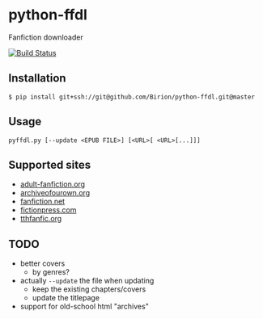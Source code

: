 # python-ffdl
Fanfiction downloader

[![Build Status](https://travis-ci.org/Birion/python-ffdl.svg?branch=master)](https://travis-ci.org/Birion/python-ffdl)

## Installation

`$ pip install git+ssh://git@github.com/Birion/python-ffdl.git@master`


## Usage

`pyffdl.py [--update <EPUB FILE>] [<URL>[ <URL>[...]]]`

## Supported sites

* [adult-fanfiction.org](http://adult-fanfiction.org)
* [archiveofourown.org](https://archiveofourown.org)
* [fanfiction.net](https://fanfiction.net)
* [fictionpress.com](https://fictionpress.com)
* [tthfanfic.org](https://tthfanfic.org)

## TODO

* better covers
    * by genres?
* actually `--update` the file when updating
    * keep the existing chapters/covers
    * update the titlepage
* support for old-school html "archives"